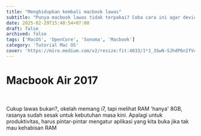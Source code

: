 ```yaml
---
title: "Menghidupkan kembali macbook lawas"
subtitle: "Punya macbook lawas tidak terpakai? Coba cara ini agar device lamamu bisa digunakan kembali"
date: 2025-02-29T15:40:54+07:00
draft: false
archived: false
tags: ['MacOS', 'OpenCore', 'Sonoma', 'Macbook']
category: 'Tutorial Mac OS'
cover: 'https://miro.medium.com/v2/resize:fit:4033/1*J_3SwN-SJhdP6nIfVcZHEw.jpeg'
---
```


# Macbook Air 2017

<br/>

Cukup lawas bukan?, okelah memang i7, tapi melihat RAM 'hanya' 8GB, rasanya sudah sesak untuk kebutuhan masa kini. Apalagi untuk produktivitas, harus pintar-pintar mengatur aplikasi yang kita buka jika tak mau kehabisan RAM
